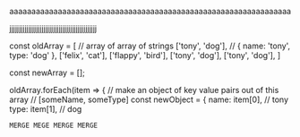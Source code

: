 aaaaaaaaaaaaaaaaaaaaaaaaaaaaaaaaaaaaaaaaaaaaaaaaaaaaaaaaaaaaaaaa


jjjjjjjjjjjjjjjjjjjjjjjjjjjjjjjjjjjjjjjjjjjjjj

const oldArray = [ // array of array of strings
  ['tony', 'dog'], // { name: 'tony', type: 'dog' },
  ['felix', 'cat'],
  ['flappy', 'bird'],
  ['tony', 'dog'],
  ['tony', 'dog'],
]

const newArray = [];

oldArray.forEach(item => {
  // make an object of key value pairs out of this array
 // [someName, someType] 
  const newObject = {
    name: item[0], // tony
    type: item[1], // dog




    MERGE MEGE MERGE MERGE